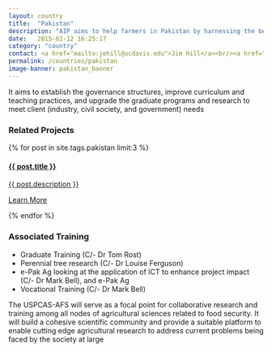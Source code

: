 ```yaml
---
layout: country
title:  "Pakistan"
description: "AIP aims to help farmers in Pakistan by harnessing the benefits of traditional practices with modern science."
date:   2015-02-12 16:25:17
category: "country"
contact: <a href="mailto:jehill@ucdavis.edu">Jim Hill</a><br/><a href="mailto:troast@ucdavis.edu">Tom Roast</a><br/><a href="mailto:lferguson@ucdavis.edu">Louise Ferguson</a><br/><a href="mailto:mozbell@ucdavis.edu">Mark Bell</a>
permalink: /countries/pakistan
image-banner: pakistan_banner
---
```


It aims to establish the governance structures, improve curriculum and teaching practices, and upgrade the graduate programs and research to meet client (industry, civil society, and government) needs

<div class="relatedprojects">

<h3>Related Projects</h3>
	{% for post in site.tags.pakistan limit:3 %}
	<a class="post-link" href="{{ post.url | prepend: site.baseurl }}">
	    <div class="relatedprojects__card">
	        <h4>
	              {{ post.title }}
	            </h4>
	        <p class="feed-description">{{ post.description }}</p>
	        <p class="primary-color">Learn More</p>
	    </div>
    </a>
    {% endfor %}
</div>

<h3>Associated Training</h3>
<ul>
<li>Graduate Training (C/- Dr Tom Rost)</li>
<li>Perennial tree research (C/- Dr Louise Ferguson)</li>
<li>e-Pak Ag looking at the application of ICT to enhance project impact (C/- Dr Mark Bell), and e-Pak Ag</li>
<li>Vocational Training (C/- Dr Mark Bell)</li>
</ul>


The USPCAS-AFS will serve as a focal point for collaborative research and training among all nodes of agricultural sciences related to food security. It will build a cohesive scientific community and provide a suitable platform to enable cutting edge agricultural research to address current problems being faced by the society at large
